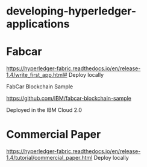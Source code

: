 # developing-hyperledger-applications

# Fabcar
  https://hyperledger-fabric.readthedocs.io/en/release-1.4/write_first_app.html#
  Deploy locally

  FabCar Blockchain Sample
  
  https://github.com/IBM/fabcar-blockchain-sample
  
  Deployed in the IBM Cloud 2.0



# Commercial Paper

https://hyperledger-fabric.readthedocs.io/en/release-1.4/tutorial/commercial_paper.html
Deploy locally
 
